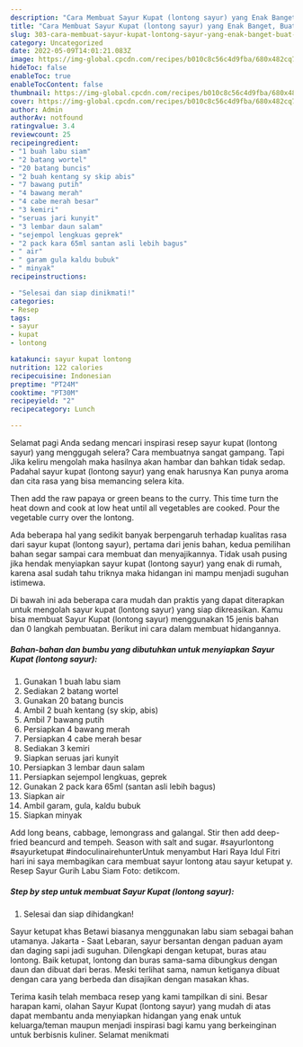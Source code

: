 ```yaml
---
description: "Cara Membuat Sayur Kupat (lontong sayur) yang Enak Banget, Buat Buka Puasa}"
title: "Cara Membuat Sayur Kupat (lontong sayur) yang Enak Banget, Buat Buka Puasa}"
slug: 303-cara-membuat-sayur-kupat-lontong-sayur-yang-enak-banget-buat-buka-puasa
category: Uncategorized
date: 2022-05-09T14:01:21.083Z
image: https://img-global.cpcdn.com/recipes/b010c8c56c4d9fba/680x482cq70/sayur-kupat-lontong-sayur-foto-resep-utama.jpg
hideToc: false
enableToc: true
enableTocContent: false
thumbnail: https://img-global.cpcdn.com/recipes/b010c8c56c4d9fba/680x482cq70/sayur-kupat-lontong-sayur-foto-resep-utama.jpg
cover: https://img-global.cpcdn.com/recipes/b010c8c56c4d9fba/680x482cq70/sayur-kupat-lontong-sayur-foto-resep-utama.jpg
author: Admin
authorAv: notfound
ratingvalue: 3.4
reviewcount: 25
recipeingredient:
- "1 buah labu siam"
- "2 batang wortel"
- "20 batang buncis"
- "2 buah kentang sy skip abis"
- "7 bawang putih"
- "4 bawang merah"
- "4 cabe merah besar"
- "3 kemiri"
- "seruas jari kunyit"
- "3 lembar daun salam"
- "sejempol lengkuas geprek"
- "2 pack kara 65ml santan asli lebih bagus"
- " air"
- " garam gula kaldu bubuk"
- " minyak"
recipeinstructions:

- "Selesai dan siap dinikmati!"
categories:
- Resep
tags:
- sayur
- kupat
- lontong

katakunci: sayur kupat lontong 
nutrition: 122 calories
recipecuisine: Indonesian
preptime: "PT24M"
cooktime: "PT30M"
recipeyield: "2"
recipecategory: Lunch

---
```



Selamat pagi Anda sedang mencari inspirasi resep sayur kupat (lontong sayur) yang menggugah selera? Cara membuatnya sangat gampang. Tapi Jika keliru mengolah maka hasilnya akan hambar dan bahkan tidak sedap. Padahal sayur kupat (lontong sayur) yang enak harusnya Kan punya aroma dan cita rasa yang bisa memancing selera kita.


Then add the raw papaya or green beans to the curry. This time turn the heat down and cook at low heat until all vegetables are cooked. Pour the vegetable curry over the lontong.

Ada beberapa hal yang sedikit banyak berpengaruh terhadap kualitas rasa dari sayur kupat (lontong sayur), pertama dari jenis bahan, kedua pemilihan bahan segar sampai cara membuat dan menyajikannya. Tidak usah pusing jika hendak menyiapkan sayur kupat (lontong sayur) yang enak di rumah, karena asal sudah tahu triknya maka hidangan ini mampu menjadi suguhan istimewa.


Di bawah ini ada beberapa cara mudah dan praktis yang dapat diterapkan untuk mengolah sayur kupat (lontong sayur) yang siap dikreasikan. Kamu bisa membuat Sayur Kupat (lontong sayur) menggunakan 15 jenis bahan dan 0 langkah pembuatan. Berikut ini cara dalam membuat hidangannya.

<!--inarticleads1-->

##### Bahan-bahan dan bumbu yang dibutuhkan untuk menyiapkan Sayur Kupat (lontong sayur):

1. Gunakan 1 buah labu siam
1. Sediakan 2 batang wortel
1. Gunakan 20 batang buncis
1. Ambil 2 buah kentang (sy skip, abis)
1. Ambil 7 bawang putih
1. Persiapkan 4 bawang merah
1. Persiapkan 4 cabe merah besar
1. Sediakan 3 kemiri
1. Siapkan seruas jari kunyit
1. Persiapkan 3 lembar daun salam
1. Persiapkan sejempol lengkuas, geprek
1. Gunakan 2 pack kara 65ml (santan asli lebih bagus)
1. Siapkan  air
1. Ambil  garam, gula, kaldu bubuk
1. Siapkan  minyak


Add long beans, cabbage, lemongrass and galangal. Stir then add deep-fried beancurd and tempeh. Season with salt and sugar. #sayurlontong #sayurketupat #indoculinairehunterUntuk menyambut Hari Raya Idul Fitri hari ini saya membagikan cara membuat sayur lontong atau sayur ketupat y. Resep Sayur Gurih Labu Siam Foto: detikcom. 

<!--inarticleads2-->

##### Step by step untuk membuat Sayur Kupat (lontong sayur):


1. Selesai dan siap dihidangkan!

Sayur ketupat khas Betawi biasanya menggunakan labu siam sebagai bahan utamanya. Jakarta - Saat Lebaran, sayur bersantan dengan paduan ayam dan daging sapi jadi suguhan. Dilengkapi dengan ketupat, buras atau lontong. Baik ketupat, lontong dan buras sama-sama dibungkus dengan daun dan dibuat dari beras. Meski terlihat sama, namun ketiganya dibuat dengan cara yang berbeda dan disajikan dengan masakan khas. 

Terima kasih telah membaca resep yang kami tampilkan di sini. Besar harapan kami, olahan Sayur Kupat (lontong sayur) yang mudah di atas dapat membantu anda menyiapkan hidangan yang enak untuk keluarga/teman maupun menjadi inspirasi bagi kamu yang berkeinginan untuk berbisnis kuliner. Selamat menikmati
